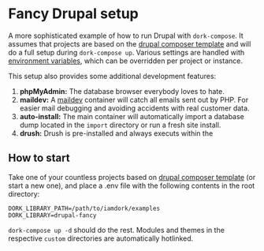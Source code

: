 # Fancy Drupal setup

A more sophisticated example of how to run Drupal with `dork-compose`. It assumes that projects are based on the [drupal composer template](https://github.com/drupal-composer/drupal-project) and will do a full setup during `dork-compose up`. Various settings are handled with [environment variables](.env), which can be overridden per project or instance.

This setup also provides some additional development features:

1. **phpMyAdmin:** The database browser everybody loves to hate.
2. **maildev:** A [maildev](https://github.com/djfarrelly/MailDev) container will catch all emails sent out by PHP. For easier mail debugging and avoiding accidents with real customer data.
3. **auto-install:**  The main container will automatically import a database dump located in the `import` directory or run a fresh site install.
3. **drush:** Drush is pre-installed and always executs within the 

## How to start

Take one of your countless projects based on [drupal composer template](https://github.com/drupal-composer/drupal-project) (or start a new one), and place a .env file with the following contents in the root directory:

```
DORK_LIBRARY_PATH=/path/to/iamdork/examples
DORK_LIBRARY=drupal-fancy
```

`dork-compose up -d` should do the rest. Modules and themes in the respective `custom` directories are automatically hotlinked.

